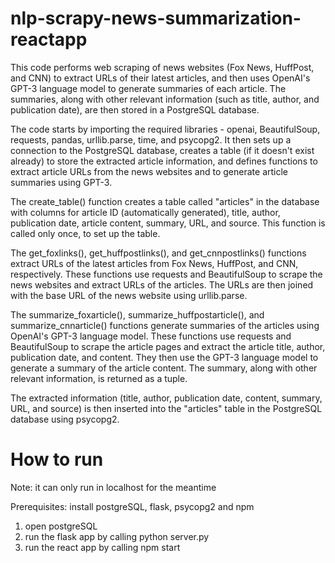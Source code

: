 # nlp-scrapy-news-summarization-reactapp

This code performs web scraping of news websites (Fox News, HuffPost, and CNN) to extract URLs of their latest articles, 
and then uses OpenAI's GPT-3 language model to generate summaries of each article. The summaries, along with other relevant information 
(such as title, author, and publication date), are then stored in a PostgreSQL database.

The code starts by importing the required libraries - openai, BeautifulSoup, requests, pandas, urllib.parse, time, and psycopg2. 
It then sets up a connection to the PostgreSQL database, creates a table (if it doesn't exist already) to store the extracted article information, 
and defines functions to extract article URLs from the news websites and to generate article summaries using GPT-3.

The create_table() function creates a table called "articles" in the database with columns for article ID (automatically generated), 
title, author, publication date, article content, summary, URL, and source. This function is called only once, to set up the table.

The get_foxlinks(), get_huffpostlinks(), and get_cnnpostlinks() functions extract URLs of the latest articles from Fox News, HuffPost, 
and CNN, respectively. These functions use requests and BeautifulSoup to scrape the news websites and extract URLs of the articles. 
The URLs are then joined with the base URL of the news website using urllib.parse.

The summarize_foxarticle(), summarize_huffpostarticle(), and summarize_cnnarticle() functions generate summaries of the articles using 
OpenAI's GPT-3 language model. These functions use requests and BeautifulSoup to scrape the article pages and extract the article title, 
author, publication date, and content. They then use the GPT-3 language model to generate a summary of the article content. 
The summary, along with other relevant information, is returned as a tuple.

The extracted information (title, author, publication date, content, summary, URL, and source) is then inserted into the "articles" table 
in the PostgreSQL database using psycopg2.


# How to run

Note: it can only run in localhost for the meantime

Prerequisites: 
install postgreSQL, flask, psycopg2 and npm

1. open postgreSQL
2. run the flask app by calling python server.py
3. run the react app by calling npm start
